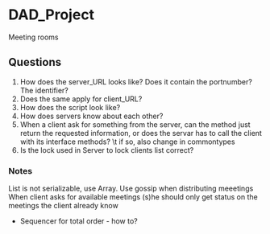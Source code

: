 # DAD_Project
Meeting rooms
## Questions
1) How does the server_URL looks like? Does it contain the portnumber? The identifier?
2) Does the same apply for client_URL?
3) How does the script look like?
4) How does servers know about each other?
5) When a client ask for something from the server, can the method just return the requested information, or does the servar has to
call the client with its interface methods?
\t if so, also change in commontypes
6) Is the lock used in Server to lock clients list correct?


### Notes
List is not serializable, use Array.
Use gossip when distributing meeetings
When client asks for available meetings (s)he should only get status on the meetings the client already know
* Sequencer for total order - how to?
